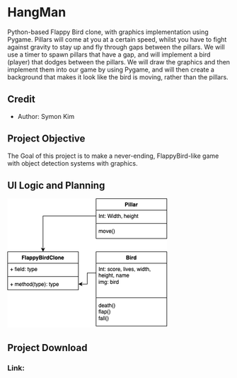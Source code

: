 # HangMan
Python-based Flappy Bird clone, with graphics implementation using Pygame. Pillars will come at you at a certain speed, whilst you have to fight against gravity to stay up and fly through gaps between the pillars. We will use a timer to spawn pillars that have a gap, and will implement a bird (player) that dodges between the pillars. We will draw the graphics and then implement them into our game by using Pygame, and will then create a background that makes it look like the bird is moving, rather than the pillars.

## Credit
* Author: Symon Kim

## Project Objective
The Goal of this project is to make a never-ending, FlappyBird-like game with object detection systems with graphics.

## UI Logic and Planning
![Class Diagram](https://github.com/9704244/HangMan/blob/main/imgs/FlappyBirdCloneUI.drawio.png)
## Project Download

### Link:
